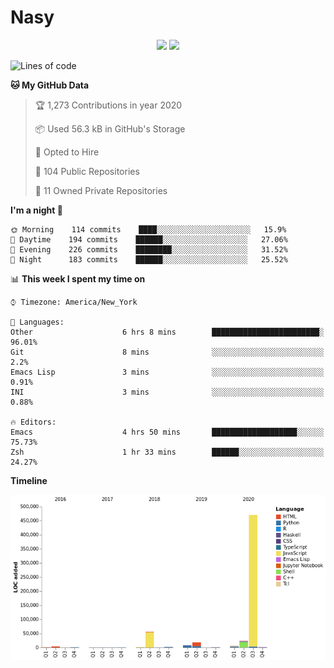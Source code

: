 # Nasy

<p align="center">
<img height="200" src="https://github-readme-stats.vercel.app/api?username=nasyxx&count_private=true&show_icons=true&theme=dracula&include_all_commits=true"/>
<img height="200" src="https://github-readme-stats.vercel.app/api/top-langs/?username=nasyxx&theme=dracula&hide=html,jupyter+notebook&count_private=true&show_icons=true"
</p>

<!--START_SECTION:waka-->
![Lines of code](https://img.shields.io/badge/From%20Hello%20World%20I've%20written-15.9%20million%20Lines%20of%20code-blue)

**🐱 My GitHub Data** 

> 🏆 1,273 Contributions in year 2020
 > 
> 📦 Used 56.3 kB in GitHub's Storage 
 > 
> 💼 Opted to Hire
 > 
> 📜 104 Public Repositories 
 > 
> 🔑 11 Owned Private Repositories 

**I'm a night 🦉** 

```text
🌞 Morning    114 commits    ████░░░░░░░░░░░░░░░░░░░░░   15.9% 
🌆 Daytime    194 commits    ██████░░░░░░░░░░░░░░░░░░░   27.06% 
🌃 Evening    226 commits    ████████░░░░░░░░░░░░░░░░░   31.52% 
🌙 Night      183 commits    ██████░░░░░░░░░░░░░░░░░░░   25.52%

```


📊 **This week I spent my time on** 

```text
⌚︎ Timezone: America/New_York

💬 Languages: 
Other                    6 hrs 8 mins        ████████████████████████░   96.01% 
Git                      8 mins              ░░░░░░░░░░░░░░░░░░░░░░░░░   2.2% 
Emacs Lisp               3 mins              ░░░░░░░░░░░░░░░░░░░░░░░░░   0.91% 
INI                      3 mins              ░░░░░░░░░░░░░░░░░░░░░░░░░   0.88%

🔥 Editors: 
Emacs                    4 hrs 50 mins       ███████████████████░░░░░░   75.73% 
Zsh                      1 hr 33 mins        ██████░░░░░░░░░░░░░░░░░░░   24.27%

```

**Timeline**

![Chart not found](https://github.com/nasyxx/nasyxx/blob/master/charts/bar_graph.png) 


<!--END_SECTION:waka-->

<!-- ![visitors](https://visitor-badge.laobi.icu/badge?page_id=nasyxx.nasyxx) -->
